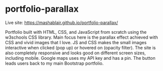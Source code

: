 # portfolio-parallax
Live site:  https://mashablair.github.io/portfolio-parallax/

Portfolio built with HTML, CSS, and JavaScript from scratch using the w3schools CSS library.  Main focus here is the parallax effect achieved with CSS and vivid images that I love. JS and CSS makes the small images interactive when clicked (pop up) or hovered on (opacity filter).  The site is also completely responsive and looks good on different screen sizes, including mobile.  Google maps uses my API key and has a pin.  The button leads users back to my main Bootstrap portfolio.

